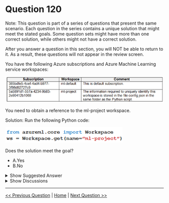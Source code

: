 # Question 120

Note: This question is part of a series of questions that present the same scenario. Each question in the series contains a unique solution that might meet the stated goals. Some question sets might have more than one correct solution, while others might not have a correct solution.

After you answer a question in this section, you will NOT be able to return to it. As a result, these questions will not appear in the review screen.

You have the following Azure subscriptions and Azure Machine Learning service workspaces:

![Question Image](images/q120_q_image394.png)

You need to obtain a reference to the ml-project workspace.

Solution: Run the following Python code:

![Question Image](images/q120_q_image396.png)

Does the solution meet the goal?

* A.Yes
* B.No

<details>
  <summary>Show Suggested Answer</summary>

  <strong>B</strong><br>

</details>

<details>
  <summary>Show Discussions</summary>

<blockquote><p><strong>Skip73</strong> <code>(Mon 30 Oct 2023 01:38)</code> - <em>Upvotes: 6</em></p><p>Correct Answer is B. You need to reference to the workspace using ws = Workspace.from_config()
The config.json contains the subscription_id, resource-id and the workspace name which are required to get the reference to the workspace.</p></blockquote>
<blockquote><p><strong>evangelist</strong> <code>(Sun 01 Dec 2024 10:15)</code> - <em>Upvotes: 4</em></p><p>The answer is NO,
This code attempts to obtain a reference to the Azure Machine Learning workspace named &quot;ml-project&quot; using the Workspace.get method with only the name parameter. However, the Workspace.get method requires additional parameters to uniquely identify the workspace, such as subscription_id and resource_group. Without these parameters, the method will not be able to locate and reference the workspace correctly.</p></blockquote>
<blockquote><p><strong>Plb2</strong> <code>(Fri 23 Aug 2024 21:51)</code> - <em>Upvotes: 3</em></p><p>besides the wsname, subid and rgname should be provided

ws = Workspace.get(name=&quot;myworkspace&quot;,
               subscription_id=&#x27;&lt;azure-subscription-id&gt;&#x27;,
               resource_group=&#x27;myresourcegroup&#x27;)</p></blockquote>
<blockquote><p><strong>Plb2</strong> <code>(Sat 24 Aug 2024 08:44)</code> - <em>Upvotes: 1</em></p><p>adding to this; subid is required if user has access to multiple subscriptions, so in this case it is.</p></blockquote>
<blockquote><p><strong>zishankamal</strong> <code>(Wed 14 Aug 2024 11:03)</code> - <em>Upvotes: 1</em></p><p>ws = Workspace.get(name=&quot;myworkspace&quot;,
               subscription_id=&#x27;&lt;azure-subscription-id&gt;&#x27;,
               resource_group=&#x27;myresourcegroup&#x27;)

subscription_id and resource_group are option parameters.</p></blockquote>
<blockquote><p><strong>Matt2000</strong> <code>(Fri 09 Aug 2024 13:51)</code> - <em>Upvotes: 1</em></p><p>Yes. Reference: https://learn.microsoft.com/en-us/python/api/azureml-core/azureml.core.workspace.workspace?view=azure-ml-py#azureml-core-workspace-workspace-get</p></blockquote>
<blockquote><p><strong>LadyCasilda</strong> <code>(Sun 18 Feb 2024 19:50)</code> - <em>Upvotes: 3</em></p><p>On exam 18 August 2023</p></blockquote>
<blockquote><p><strong>skumarliaison</strong> <code>(Tue 13 Feb 2024 18:05)</code> - <em>Upvotes: 2</em></p><p>get
Return a workspace object for an existing Azure Machine Learning Workspace.

Parameters name - str - Required
https://learn.microsoft.com/en-us/python/api/azureml-core/azureml.core.workspace.workspace?view=azure-ml-py#azureml-core-workspace-workspace-get</p></blockquote>
<blockquote><p><strong>PI_Team</strong> <code>(Thu 25 Jan 2024 11:28)</code> - <em>Upvotes: 3</em></p><p>The code snippet will not work because the Workspace.get() method requires the subscription ID and resource group of the workspace as well as the workspace name. The config.json file only contains the workspace name, so the code will not be able to find the workspace.

from azureml.core import Workspace

subscription_id = &quot;5a5891d1-557a-4234-9b83-2e90412b1068&quot;
resource_group = &quot;my-resource-group&quot;
workspace_name = &quot;ml-project&quot;

ws = Workspace(subscription_id, resource_group, workspace_name)

SaM</p></blockquote>
<blockquote><p><strong>phydev</strong> <code>(Sat 20 Jan 2024 14:26)</code> - <em>Upvotes: 4</em></p><p>On exam 20 July 2023.</p></blockquote>
<blockquote><p><strong>BrahderLau</strong> <code>(Sat 02 Dec 2023 03:55)</code> - <em>Upvotes: 2</em></p><p>Answer: Yes

ws = Workspace.get(name=&quot;myworkspace&quot;,
               subscription_id=&#x27;&lt;azure-subscription-id&gt;&#x27;,
               resource_group=&#x27;myresourcegroup&#x27;)

Reference: https://learn.microsoft.com/en-us/python/api/azureml-core/azureml.core.workspace.workspace?view=azure-ml-py#remarks</p></blockquote>
<blockquote><p><strong>BrahderLau</strong> <code>(Sat 02 Dec 2023 03:57)</code> - <em>Upvotes: 4</em></p><p>* Answer: No. Because subscription_id and resoruce group is not provided</p></blockquote>
<blockquote><p><strong>rishi_ram</strong> <code>(Tue 28 Nov 2023 10:23)</code> - <em>Upvotes: 4</em></p><p>workspace_name is correct parameter not &#x27;name&#x27; 
https://learn.microsoft.com/en-us/python/api/azureml-core/azureml.core.workspace.workspace?view=azure-ml-py
Answer is B for sure</p></blockquote>

</details>

---

[<< Previous Question](question_119.md) | [Home](/index.md) | [Next Question >>](question_121.md)
